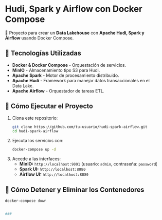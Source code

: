 # Hudi, Spark y Airflow con Docker Compose

🚀 Proyecto para crear un **Data Lakehouse** con **Apache Hudi, Spark y Airflow** usando Docker Compose.

## 📌 Tecnologías Utilizadas
- **Docker & Docker Compose** - Orquestación de servicios.
- **MinIO** - Almacenamiento tipo S3 para Hudi.
- **Apache Spark** - Motor de procesamiento distribuido.
- **Apache Hudi** - Framework para manejar datos transaccionales en el Data Lake.
- **Apache Airflow** - Orquestador de tareas ETL.

## 📌 Cómo Ejecutar el Proyecto
1. Clona este repositorio:
   ```bash
   git clone https://github.com/tu-usuario/hudi-spark-airflow.git
   cd hudi-spark-airflow
   ```
2. Ejecuta los servicios con:
   ```bash
   docker-compose up -d
   ```
3. Accede a las interfaces:
   - **MinIO:** `http://localhost:9001` (usuario: `admin`, contraseña: `password`)
   - **Spark UI:** `http://localhost:8080`
   - **Airflow UI:** `http://localhost:8080`

## 📌 Cómo Detener y Eliminar los Contenedores
```bash
docker-compose down


###